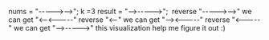 nums = "----->-->"; k =3
result = "-->----->";
​
reverse "----->-->" we can get "<--<-----"
reverse "<--" we can get "--><-----"
reverse "<-----" we can get "-->----->"
this visualization help me figure it out :)